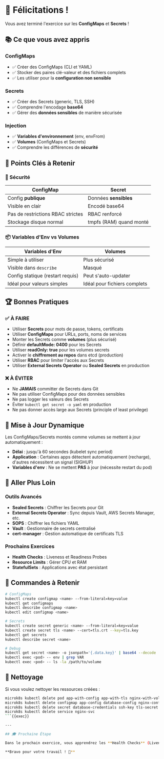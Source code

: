 # 🎉 Félicitations !

Vous avez terminé l'exercice sur les **ConfigMaps** et **Secrets** !

## 📚 Ce que vous avez appris

### ConfigMaps
- ✅ Créer des ConfigMaps (CLI et YAML)
- ✅ Stocker des paires clé-valeur et des fichiers complets
- ✅ Les utiliser pour la **configuration non sensible**

### Secrets
- ✅ Créer des Secrets (generic, TLS, SSH)
- ✅ Comprendre l'encodage **base64**
- ✅ Gérer des **données sensibles** de manière sécurisée

### Injection
- ✅ **Variables d'environnement** (env, envFrom)
- ✅ **Volumes** (ConfigMaps et Secrets)
- ✅ Comprendre les différences de **sécurité**

## 🎯 Points Clés à Retenir

### 🔐 Sécurité

| ConfigMap | Secret |
|-----------|--------|
| Config **publique** | Données **sensibles** |
| Visible en clair | Encodé base64 |
| Pas de restrictions RBAC strictes | RBAC renforcé |
| Stockage disque normal | tmpfs (RAM) quand monté |

### 📦 Variables d'Env vs Volumes

| Variables d'Env | Volumes |
|----------------|---------|
| Simple à utiliser | Plus sécurisé |
| Visible dans `describe` | Masqué |
| Config statique (restart requis) | Peut s'auto-updater |
| Idéal pour valeurs simples | Idéal pour fichiers complets |

## 🏆 Bonnes Pratiques

### ✅ À FAIRE
- Utiliser **Secrets** pour mots de passe, tokens, certificats
- Utiliser **ConfigMaps** pour URLs, ports, noms de services
- Monter les Secrets comme **volumes** (plus sécurisé)
- Définir **defaultMode: 0400** pour les Secrets
- Utiliser **readOnly: true** pour les volumes secrets
- Activer le **chiffrement au repos** dans etcd (production)
- Utiliser **RBAC** pour limiter l'accès aux Secrets
- Utiliser **External Secrets Operator** ou **Sealed Secrets** en production

### ❌ À ÉVITER
- Ne **JAMAIS** committer de Secrets dans Git
- Ne pas utiliser ConfigMaps pour des données sensibles
- Ne pas logger les valeurs des Secrets
- Éviter `kubectl get secret -o yaml` en production
- Ne pas donner accès large aux Secrets (principle of least privilege)

## 🔄 Mise à Jour Dynamique

Les ConfigMaps/Secrets montés comme volumes se mettent à jour automatiquement :
- **Délai** : jusqu'à 60 secondes (kubelet sync period)
- **Application** : Certaines apps détectent automatiquement (recharge), d'autres nécessitent un signal (SIGHUP)
- **Variables d'env** : Ne se mettent **PAS** à jour (nécessite restart du pod)

## 🚀 Aller Plus Loin

### Outils Avancés
- **Sealed Secrets** : Chiffrer les Secrets pour Git
- **External Secrets Operator** : Sync depuis Vault, AWS Secrets Manager, etc.
- **SOPS** : Chiffrer les fichiers YAML
- **Vault** : Gestionnaire de secrets centralisé
- **cert-manager** : Gestion automatique de certificats TLS

### Prochains Exercices
- **Health Checks** : Liveness et Readiness Probes
- **Resource Limits** : Gérer CPU et RAM
- **StatefulSets** : Applications avec état persistant

## 📖 Commandes à Retenir

```bash
# ConfigMaps
kubectl create configmap <name> --from-literal=key=value
kubectl get configmaps
kubectl describe configmap <name>
kubectl edit configmap <name>

# Secrets
kubectl create secret generic <name> --from-literal=key=value
kubectl create secret tls <name> --cert=tls.crt --key=tls.key
kubectl get secrets
kubectl describe secret <name>

# Debug
kubectl get secret <name> -o jsonpath='{.data.key}' | base64 --decode
kubectl exec <pod> -- env | grep VAR
kubectl exec <pod> -- ls -la /path/to/volume
```

## 🧹 Nettoyage

Si vous voulez nettoyer les ressources créées :

```bash
microk8s kubectl delete pod app-with-config app-with-tls nginx-with-volume
microk8s kubectl delete configmap app-config database-config nginx-config
microk8s kubectl delete secret database-credentials ssh-key tls-secret
microk8s kubectl delete service nginx-svc
```{{exec}}

---

## 🎓 Prochaine Étape

Dans le prochain exercice, vous apprendrez les **Health Checks** (Liveness et Readiness Probes) pour rendre vos applications plus résilientes.

**Bravo pour votre travail ! 🚀**
